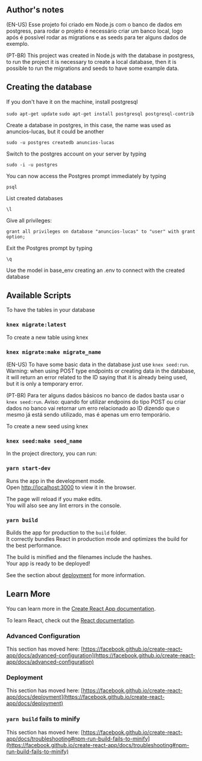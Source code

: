 ## Author's notes

(EN-US) Esse projeto foi criado em Node.js com o banco de dados em postgress, para rodar o projeto é necessário criar um banco local, logo após é possível rodar as migrations e as seeds para ter alguns dados de exemplo.

(PT-BR) This project was created in Node.js with the database in postgress, to run the project it is necessary to create a local database, then it is possible to run the migrations and seeds to have some example data.

## Creating the database

If you don't have it on the machine, install postgresql

`sudo apt-get update`
`sudo apt-get install postgresql postgresql-contrib`

Create a database in postgres, in this case, the name was used as anuncios-lucas, but it could be another

`sudo -u postgres createdb anuncios-lucas`

Switch to the postgres account on your server by typing

`sudo -i -u postgres`

You can now access the Postgres prompt immediately by typing

`psql`

List created databases

`\l`

Give all privileges:

`grant all privileges on database "anuncios-lucas" to "user" with grant option;`

Exit the Postgres prompt by typing

`\q`

Use the model in base_env creating an .env to connect with the created database

## Available Scripts

To have the tables in your database

### `knex migrate:latest`

To create a new table using knex

### `knex migrate:make migrate_name`

(EN-US) To have some basic data in the database just use `knex seed:run`. Warning: when using POST type endpoints or creating data in the database, it will return an error related to the ID saying that it is already being used, but it is only a temporary error.

(PT-BR) Para ter alguns dados básicos no banco de dados basta usar o `knex seed:run`. Aviso: quando for utilizar endpoins do tipo POST ou criar dados no banco vai retornar um erro relacionado ao ID dizendo que o mesmo já está sendo utilizado, mas é apenas um erro temporário. 

To create a new seed using knex

### `knex seed:make seed_name`

In the project directory, you can run:

### `yarn start-dev` 

Runs the app in the development mode.\
Open [http://localhost:3000](http://localhost:3000) to view it in the browser.

The page will reload if you make edits.\
You will also see any lint errors in the console.
### `yarn build`

Builds the app for production to the `build` folder.\
It correctly bundles React in production mode and optimizes the build for the best performance.

The build is minified and the filenames include the hashes.\
Your app is ready to be deployed!

See the section about [deployment](https://facebook.github.io/create-react-app/docs/deployment) for more information.
## Learn More

You can learn more in the [Create React App documentation](https://facebook.github.io/create-react-app/docs/getting-started).

To learn React, check out the [React documentation](https://reactjs.org/).
### Advanced Configuration

This section has moved here: [https://facebook.github.io/create-react-app/docs/advanced-configuration](https://facebook.github.io/create-react-app/docs/advanced-configuration)

### Deployment

This section has moved here: [https://facebook.github.io/create-react-app/docs/deployment](https://facebook.github.io/create-react-app/docs/deployment)

### `yarn build` fails to minify

This section has moved here: [https://facebook.github.io/create-react-app/docs/troubleshooting#npm-run-build-fails-to-minify](https://facebook.github.io/create-react-app/docs/troubleshooting#npm-run-build-fails-to-minify)
